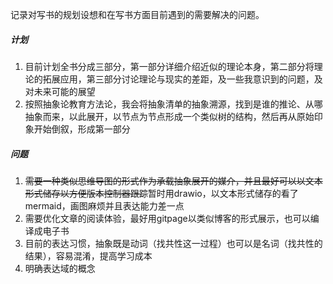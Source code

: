 记录对写书的规划设想和在写书方面目前遇到的需要解决的问题。

##### 计划

1. 目前计划全书分成三部分，第一部分详细介绍近似的理论本身，第二部分将理论的拓展应用，第三部分讨论理论与现实的差距，及一些我意识到的问题，及对未来可能的展望
2. 按照抽象论教育方法论，我会将抽象清单的抽象溯源，找到是谁的推论、从哪抽象而来，以此展开，以节点为节点形成一个类似树的结构，然后再从原始印象开始倒叙，形成第一部分

##### 问题

1. ~~需要一种类似思维导图的形式作为承载抽象展开的媒介，并且最好可以以文本形式储存以方便版本控制器跟踪~~暂时用drawio，以文本形式储存的看了mermaid，画图麻烦并且表达能力差一点
2. 需要优化文章的阅读体验，最好用gitpage以类似博客的形式展示，也可以编译成电子书
3. 目前的表达习惯，抽象既是动词（找共性这一过程）也可以是名词（找共性的结果），容易混淆，提高学习成本
4. 明确表达域的概念

